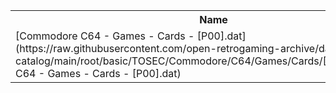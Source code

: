 <table>
<tr><th>Name</th><th>Size</th></tr>
<tr><td>
[Commodore C64 - Games - Cards - [P00].dat](https://raw.githubusercontent.com/open-retrogaming-archive/dat-catalog/main/root/basic/TOSEC/Commodore/C64/Games/Cards/[P00]/Commodore C64 - Games - Cards - [P00].dat)
</td><td>28993</td></tr>
</table>
